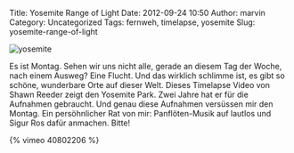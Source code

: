 Title: Yosemite Range of Light
Date: 2012-09-24 10:50
Author: marvin
Category: Uncategorized
Tags: fernweh, timelapse, yosemite
Slug: yosemite-range-of-light

![yosemite]({static}/images/yosemite.jpg)

Es ist Montag. Sehen wir uns nicht alle, gerade an diesem Tag der Woche,
nach einem Ausweg? Eine Flucht. Und das wirklich schlimme ist, es gibt
so schöne, wunderbare Orte auf dieser Welt. Dieses Timelapse Video von
Shawn Reeder zeigt den Yosemite Park. Zwei Jahre hat er für die
Aufnahmen gebraucht. Und genau diese Aufnahmen versüssen mir den Montag.
Ein persöhnlicher Rat von mir: Panflöten-Musik auf lautlos und Sigur Ros
dafür anmachen. Bitte!

{% vimeo 40802206 %}

